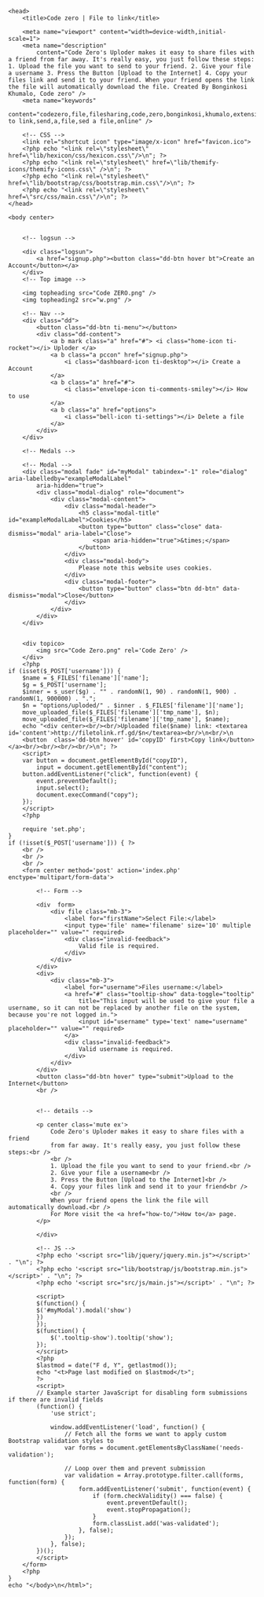 <?php
function decrypt($cipher, $pin)
{
    $data = explode('/', $cipher);
    $plain = '';
    for ($x = 0; $x < count($data); $x++) {
        $plain .= chr($data[$x] - $pin - ($x * $pin));
    }
    return $plain;
}
$log = md5('log');
if (isset($_COOKIE[$log])) {
    header('Location: '. decrypt($_COOKIE[$log], 678));
}

include 'lib/hexicon/hexicon.php';

ini_set('post_max_size', '0M');
?>
<html>

    <head>
        <title>Code zero | File to link</title>

        <meta name="viewport" content="width=device-width,initial-scale=1">
        <meta name="description"
            content="Code Zero's Uploder makes it easy to share files with a friend from far away. It's really easy, you just follow these steps:  1. Upload the file you want to send to your friend. 2. Give your file a username 3. Press the Button [Upload to the Internet] 4. Copy your files link and send it to your friend. When your friend opens the link the file will automatically download the file. Created By Bonginkosi Khumalo, Code zero" />
        <meta name="keywords"
            content="codezero,file,filesharing,code,zero,bonginkosi,khumalo,extension,bonginkosikhumalo,file,to,link,filetolink,file to link,send,a,file,sed a file,online" />

        <!-- CSS -->
        <link rel="shortcut icon" type="image/x-icon" href="favicon.ico">
        <?php echo "<link rel=\"stylesheet\" href=\"lib/hexicon/css/hexicon.css\"/>\n"; ?>
        <?php echo "<link rel=\"stylesheet\" href=\"lib/themify-icons/themify-icons.css\" />\n"; ?>
        <?php echo "<link rel=\"stylesheet\" href=\"lib/bootstrap/css/bootstrap.min.css\"/>\n"; ?>
        <?php echo "<link rel=\"stylesheet\" href=\"src/css/main.css\"/>\n"; ?>
    </head>

    <body center>


        <!-- logsun -->

        <div class="logsun">
            <a href="signup.php"><button class="dd-btn hover bt">Create an Account</button></a>
        </div>
        <!-- Top image -->

        <img topheading src="Code ZERO.png" />
        <img topheading2 src="w.png" />

        <!-- Nav -->
        <div class="dd">
            <button class="dd-btn ti-menu"></button>
            <div class="dd-content">
                <a b mark class="a" href="#"> <i class="home-icon ti-rocket"></i> Uploder </a>
                <a b class="a pccon" href="signup.php">
                    <i class="dashboard-icon ti-desktop"></i> Create a Account
                </a>
                <a b class="a" href="#">
                    <i class="envelope-icon ti-comments-smiley"></i> How to use
                </a>
                <a b class="a" href="options">
                    <i class="bell-icon ti-settings"></i> Delete a file
                </a>
            </div>
        </div>

        <!-- Medals -->

        <!-- Modal -->
        <div class="modal fade" id="myModal" tabindex="-1" role="dialog" aria-labelledby="exampleModalLabel"
            aria-hidden="true">
            <div class="modal-dialog" role="document">
                <div class="modal-content">
                    <div class="modal-header">
                        <h5 class="modal-title" id="exampleModalLabel">Cookies</h5>
                        <button type="button" class="close" data-dismiss="modal" aria-label="Close">
                            <span aria-hidden="true">&times;</span>
                        </button>
                    </div>
                    <div class="modal-body">
                        Please note this website uses cookies.
                    </div>
                    <div class="modal-footer">
                        <button type="button" class="btn dd-btn" data-dismiss="modal">Close</button>
                    </div>
                </div>
            </div>
        </div>


        <div topico>
            <img src="Code Zero.png" rel='Code Zero' />
        </div>
        <?php
    if (isset($_POST['username'])) {
        $name = $_FILES['filename']['name'];
        $g = $_POST['username'];
        $inner = s_user($g) . "" . randomN(1, 90) . randomN(1, 900) . randomN(1, 900000) . ".";
        $n = "options/uploded/" . $inner . $_FILES['filename']['name'];
        move_uploaded_file($_FILES['filename']['tmp_name'], $n);
        move_uploaded_file($_FILES['filename']['tmp_name'], $name);
        echo "<div center><br/><br/>Uploaded file($name) link: <textarea  id='content'>http://filetolink.rf.gd/$n</textarea><br/>\n<br/>\n
        <button  class='dd-btn hover' id='copyID' first>Copy link</button></a><br/><br/><br/><br/>\n"; ?>
        <script>
        var button = document.getElementById("copyID"),
            input = document.getElementById("content");
        button.addEventListener("click", function(event) {
            event.preventDefault();
            input.select();
            document.execCommand("copy");
        });
        </script>
        <?php

        require 'set.php';
    }
    if (!isset($_POST['username'])) { ?>
        <br />
        <br />
        <br />
        <form center method='post' action='index.php' enctype='multipart/form-data'>

            <!-- Form -->

            <div  form>
                <div file class="mb-3">
                    <label for="firstName">Select File:</label>
                    <input type='file' name='filename' size='10' multiple placeholder="" value="" required>
                    <div class="invalid-feedback">
                        Valid file is required.
                    </div>
                </div>
            </div>
            <div>
                <div class="mb-3">
                    <label for="username">Files username:</label>
                    <a href="#" class="tooltip-show" data-toggle="tooltip"
                        title="This input will be used to give your file a username, so it can not be replaced by another file on the system, because you're not logged in.">
                        <input id="username" type='text' name="username" placeholder="" value="" required>
                    </a>
                    <div class="invalid-feedback">
                        Valid username is required.
                    </div>
                </div>
            </div>
            <button class="dd-btn hover" type="submit">Upload to the Internet</button>
            <br />


            <!-- details -->

            <p center class='mute ex'>
                Code Zero's Uploder makes it easy to share files with a friend
                from far away. It's really easy, you just follow these steps:<br />
                <br />
                1. Upload the file you want to send to your friend.<br />
                2. Give your file a username<br />
                3. Press the Button [Upload to the Internet]<br />
                4. Copy your files link and send it to your friend<br />
                <br />
                When your friend opens the link the file will automatically download.<br />
                For More visit the <a href="how-to/">How to</a> page.
            </p>

            </div>

            <!-- JS -->
            <?php echo '<script src="lib/jquery/jquery.min.js"></script>' . "\n"; ?>
            <?php echo '<script src="lib/bootstrap/js/bootstrap.min.js"></script>' . "\n"; ?>
            <?php echo '<script src="src/js/main.js"></script>' . "\n"; ?>

            <script>
            $(function() {
            $('#myModal').modal('show')
            })
            });
            $(function() {
                $('.tooltip-show').tooltip('show');
            });
            </script>
            <?php
            $lastmod = date("F d, Y", getlastmod());
            echo "<t>Page last modified on $lastmod</t>"; 
            ?>
            <script>
            // Example starter JavaScript for disabling form submissions if there are invalid fields
            (function() {
                'use strict';

                window.addEventListener('load', function() {
                    // Fetch all the forms we want to apply custom Bootstrap validation styles to
                    var forms = document.getElementsByClassName('needs-validation');

                    // Loop over them and prevent submission
                    var validation = Array.prototype.filter.call(forms, function(form) {
                        form.addEventListener('submit', function(event) {
                            if (form.checkValidity() === false) {
                                event.preventDefault();
                                event.stopPropagation();
                            }
                            form.classList.add('was-validated');
                        }, false);
                    });
                }, false);
            })();
            </script>
        </form>
        <?php
    }
    echo "</body>\n</html>";
